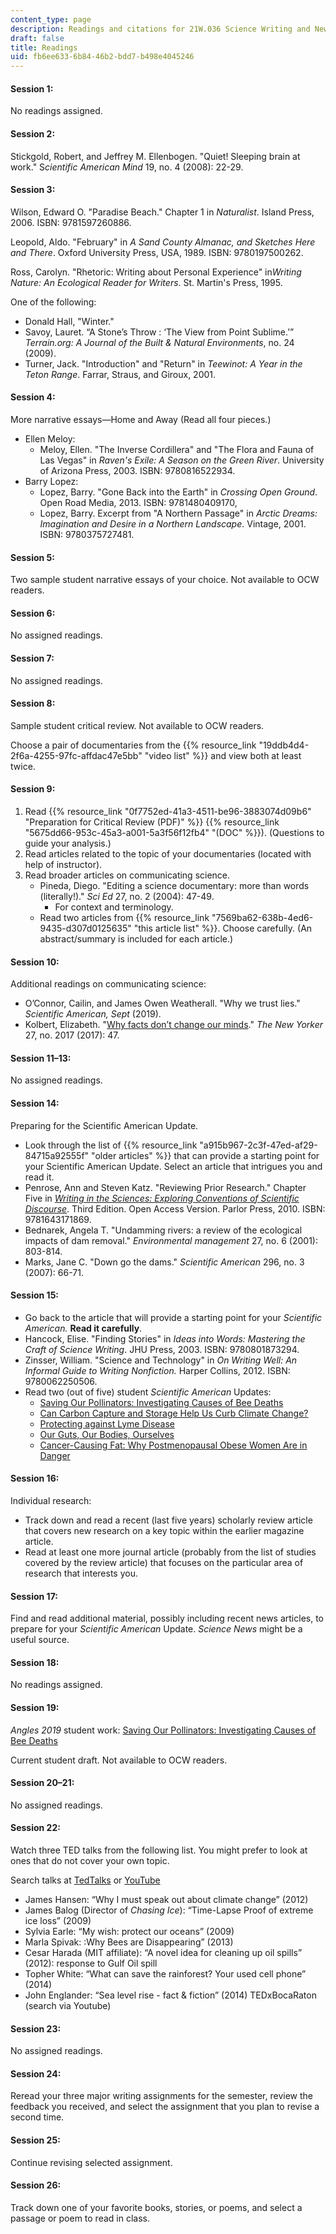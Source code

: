 ```yaml
---
content_type: page
description: Readings and citations for 21W.036 Science Writing and New Media.
draft: false
title: Readings
uid: fb6ee633-6b84-46b2-bdd7-b498e4045246
---
```

#### Session 1:

No readings assigned.

#### Session 2:

Stickgold, Robert, and Jeffrey M. Ellenbogen. "Quiet! Sleeping brain at work." S*cientific American Mind* 19, no. 4 (2008): 22-29.

#### Session 3:

Wilson, Edward O. "Paradise Beach." Chapter 1 in *Naturalist*. Island Press, 2006. ISBN: 9781597260886.

Leopold, Aldo. "February" in *A Sand County Almanac, and Sketches Here and There*. Oxford University Press, USA, 1989. ISBN: 9780197500262.

Ross, Carolyn. "Rhetoric: Writing about Personal Experience" in*Writing Nature: An Ecological Reader for Writers*. St. Martin's Press, 1995.

One of the following: 

- Donald Hall, "Winter."
- Savoy, Lauret. “A Stone’s Throw : ‘The View from Point Sublime.’” *Terrain.org: A Journal of the Built & Natural Environments*, no. 24 (2009).
- Turner, Jack. "Introduction" and "Return" in *Teewinot: A Year in the Teton Range*. Farrar, Straus, and Giroux, 2001.

#### Session 4: 

More narrative essays—Home and Away (Read all four pieces.)

- Ellen Meloy:
    - Meloy, Ellen. "The Inverse Cordillera" and "The Flora and Fauna of Las Vegas" in *Raven's Exile: A Season on the Green River*. University of Arizona Press, 2003. ISBN: 9780816522934.
- Barry Lopez:
    - Lopez, Barry. "Gone Back into the Earth" in *Crossing Open Ground*. Open Road Media, 2013. ISBN: 9781480409170,
    - Lopez, Barry. Excerpt from "A Northern Passage" in *Arctic Dreams: Imagination and Desire in a Northern Landscape*. Vintage, 2001. ISBN: 9780375727481.

#### Session 5: 

Two sample student narrative essays of your choice. Not available to OCW readers.

#### Session 6:

No assigned readings.

#### Session 7: 

No assigned readings.

#### Session 8: 

Sample student critical review. Not available to OCW readers. 

Choose a pair of documentaries from the {{% resource_link "19ddb4d4-2f6a-4255-97fc-affdac47e5bb" "video list" %}} and view both at least twice.

#### Session 9:

1. Read {{% resource_link "0f7752ed-41a3-4511-be96-3883074d09b6" "Preparation for Critical Review (PDF)" %}} {{% resource_link "5675dd66-953c-45a3-a001-5a3f56f12fb4" "(DOC" %}}). (Questions to guide your analysis.)
2. Read articles related to the topic of your documentaries (located with help of instructor).
3. Read broader articles on communicating science. 
    - Pineda, Diego. "Editing a science documentary: more than words (literally!)." *Sci Ed* 27, no. 2 (2004): 47-49. 
        - For context and terminology.
    - Read two articles from {{% resource_link "7569ba62-638b-4ed6-9435-d307d0125635" "this article list" %}}. Choose carefully. (An abstract/summary is included for each article.)

#### Session 10:

Additional readings on communicating science: 

- O’Connor, Cailin, and James Owen Weatherall. "Why we trust lies." *Scientific American, Sept* (2019).
- Kolbert, Elizabeth. "[Why facts don’t change our minds](https://www.newyorker.com/magazine/2017/02/27/why-facts-dont-change-our-minds)." *The New Yorker* 27, no. 2017 (2017): 47.

#### Session 11–13:

No assigned readings.

#### Session 14: 

Preparing for the Scientific American Update.

- Look through the list of {{% resource_link "a915b967-2c3f-47ed-af29-84715a92555f" "older articles" %}} that can provide a starting point for your Scientific American Update. Select an article that intrigues you and read it.
- Penrose, Ann and Steven Katz. "Reviewing Prior Research." Chapter Five in [*Writing in the Sciences: Exploring Conventions of Scientific Discourse*](https://parlorpress.com/products/writing-in-the-sciences-exploring-conventions-of-scientific-discourse). Third Edition. Open Access Version. Parlor Press, 2010. ISBN: 9781643171869.
- Bednarek, Angela T. "Undamming rivers: a review of the ecological impacts of dam removal." *Environmental management* 27, no. 6 (2001): 803-814.
- Marks, Jane C. "Down go the dams." *Scientific American* 296, no. 3 (2007): 66-71.

#### Session 15:

- Go back to the article that will provide a starting point for your *Scientific American.* **Read it carefully**.
- Hancock, Elise. "Finding Stories" in *Ideas into Words: Mastering the Craft of Science Writing*. JHU Press, 2003. ISBN: 9780801873294. 
- Zinsser, William. "Science and Technology" in *On Writing Well: An Informal Guide to Writing Nonfiction.* Harper Collins, 2012. ISBN: 9780062250506.
- Read two (out of five) student *Scientific American* Updates:
    - [Saving Our Pollinators: Investigating Causes of Bee Deaths](https://cmsw.mit.edu/angles/2019/saving-our-pollinators-investigating-causes-of-bee-deaths/)
    - [Can Carbon Capture and Storage Help Us Curb Climate Change?](https://cmsw.mit.edu/angles/2018/can-carbon-capture-and-storage-help-us-curb-climate-change/)
    - [Protecting against Lyme Disease](http://cmsw.mit.edu/angles/2017/protecting-against-lyme-disease-a-scientific-american-update/)
    - [Our Guts, Our Bodies, Ourselves](http://cmsw.mit.edu/angles/2014/?page_id=723)
    - [Cancer-Causing Fat: Why Postmenopausal Obese Women Are in Danger](http://cmsw.mit.edu/angles/2017/cancer-causing-fat-why-postmenopausal-obese-women-are-in-danger/)

#### Session 16:

Individual research:

- Track down and read a recent (last five years) scholarly review article that covers new research on a key topic within the earlier magazine article. 
- Read at least one more journal article (probably from the list of studies covered by the review article) that focuses on the particular area of research that interests you.

#### Session 17: 

Find and read additional material, possibly including recent news articles, to prepare for your *Scientific American* Update. *Science News* might be a useful source.

#### Session 18:

No readings assigned.

#### Session 19: 

*Angles 2019* student work: [Saving Our Pollinators: Investigating Causes of Bee Deaths](https://cmsw.mit.edu/angles/2019/saving-our-pollinators-investigating-causes-of-bee-deaths/)

Current student draft. Not available to OCW readers.

#### Session 20–21:

No assigned readings.

#### Session 22:

Watch three TED talks from the following list. You might prefer to look at ones that do not cover your own topic.

Search talks at [TedTalks](http://www.ted.com/talks) or [YouTube](http://www.youtube.com/)

- James Hansen: “Why I must speak out about climate change” (2012)
- James Balog (Director of *Chasing Ice*): “Time-Lapse Proof of extreme ice loss” (2009)
- Sylvia Earle: “My wish: protect our oceans” (2009)
- Marla Spivak: :Why Bees are Disappearing” (2013)
- Cesar Harada (MIT affiliate): “A novel idea for cleaning up oil spills” (2012): response to Gulf Oil spill
- Topher White: “What can save the rainforest? Your used cell phone” (2014)
- John Englander: “Sea level rise - fact & fiction” (2014) TEDxBocaRaton (search via Youtube)

#### Session 23:

No assigned readings.

#### Session 24: 

Reread your three major writing assignments for the semester, review the feedback you received, and select the assignment that you plan to revise a second time.

#### Session 25: 

Continue revising selected assignment. 

#### Session 26:

Track down one of your favorite books, stories, or poems, and select a passage or poem to read in class.